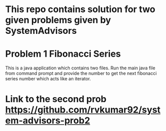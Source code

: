 # This repo contains solution for two given problems given by SystemAdvisors

# Problem 1  Fibonacci Series
This is a java application which contains two files. Run the main java file from command prompt and provide 
the number to get the next fibonacci series number which acts like an iterator.

# Link to the second prob https://github.com/rvkumar92/system-advisors-prob2
